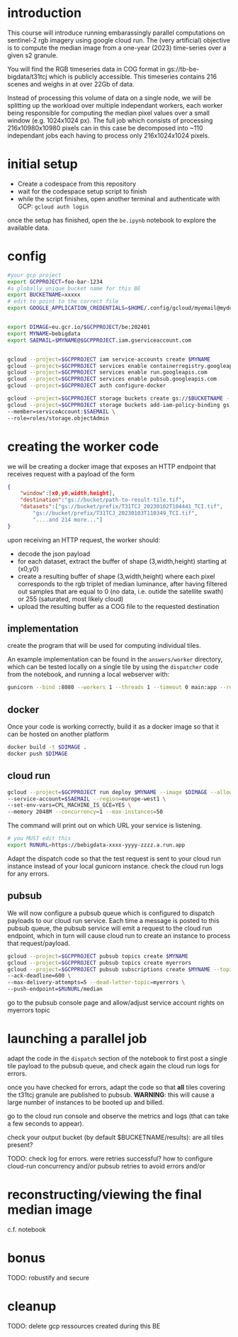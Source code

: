 # introduction
This course will introduce running embarassingly parallel computations on 
sentinel-2 rgb imagery using google cloud run. The (very artificial) objective 
is to compute the median image from a one-year (2023) time-series over a given
s2 granule.

You will find the RGB timeseries data in COG format in gs://tb-be-bigdata/t31tcj
which is publicly accessible. This timeseries contains 216 scenes and weighs in at
over 22Gb of data.

Instead of processing this volume of data on a single node, we will be splitting
up the workload over multiple independant workers, each worker being responsible
for computing the median pixel values over a small window (e.g. 1024x1024 px). The
full job which consists of processing 216x10980x10980 pixels can in this case
be decomposed into ~110 independant jobs each having to process only 216x1024x1024
pixels.

# initial setup

- Create a codespace from this repository
- wait for the codespace setup script to finish
- while the script finishes, open another terminal and authenticate with GCP: `gcloud auth login`

once the setup has finished, open the `be.ipynb` notebook to explore the available data.

# config

```bash
#your gcp project
export GCPPROJECT=foo-bar-1234
#a globally unique bucket name for this BE
export BUCKETNAME=xxxxx
# edit to point to the correct file
export GOOGLE_APPLICATION_CREDENTIALS=$HOME/.config/gcloud/myemail@mydomain.com/adc.json


export DIMAGE=eu.gcr.io/$GCPPROJECT/be:202401
export MYNAME=bebigdata
export SAEMAIL=$MYNAME@$GCPPROJECT.iam.gserviceaccount.com


gcloud --project=$GCPPROJECT iam service-accounts create $MYNAME
gcloud --project=$GCPPROJECT services enable containerregistry.googleapis.com
gcloud --project=$GCPPROJECT services enable run.googleapis.com
gcloud --project=$GCPPROJECT services enable pubsub.googleapis.com
gcloud --project=$GCPPROJECT auth configure-docker
```

```bash
gcloud --project=$GCPPROJECT storage buckets create gs://$BUCKETNAME --default-storage-class=standard --location=europe-west1
gcloud --project=$GCPPROJECT storage buckets add-iam-policy-binding gs://$BUCKETNAME \
--member=serviceAccount:$SAEMAIL \
--role=roles/storage.objectAdmin
```

# creating the worker code

we will be creating a docker image that exposes an HTTP endpoint that receives
request with a payload of the form

```json
{
    "window":[x0,y0,width,height],
    "destination":"gs://bucket/path-to-result-tile.tif",
    "datasets":["gs://bucket/prefix/T31TCJ_20230102T104441_TCI.tif",
        "gs://bucket/prefix/T31TCJ_20230103T110349_TCI.tif",
        "....and 214 more..."]
}
```
upon receiving an HTTP request, the worker should:

- decode the json payload
- for each dataset, extract the buffer of shape (3,width,height) starting at (x0,y0)
- create a resulting buffer of shape (3,width,height) where each pixel corresponds to
  the rgb triplet of median luminance, after having filtered out samples that are equal
  to 0 (no data, i.e. outide the satellite swath) or 255 (saturated, most likely cloud)
- upload the resulting buffer as a COG file to the requested destination



## implementation

create the program that will be used for computing individual tiles.

An example implementation can be found in the `answers/worker` directory,
which can be tested locally on a single tile by using the `dispatcher` code
from the notebook, and running a local webserver with:

```bash
gunicorn --bind :8080 --workers 1 --threads 1 --timeout 0 main:app --reload
```

## docker

Once your code is working correctly, build it as a docker image so that it can
be hosted on another platform

```bash
docker build -t $DIMAGE .
docker push $DIMAGE
```

## cloud run

```bash
gcloud --project=$GCPPROJECT run deploy $MYNAME --image $DIMAGE --allow-unauthenticated \
--service-account=$SAEMAIL --region=europe-west1 \
--set-env-vars=CPL_MACHINE_IS_GCE=YES \
--memory 2048M --concurrency=1 --max-instances=50
```
The command will print out on which URL your service is listening.
```bash
# you MUST edit this
export RUNURL=https://bebigdata-xxxx-yyyy-zzzz.a.run.app
```

Adapt the dispatch code so that the test request is sent to your cloud run instance
instead of your local gunicorn instance. check the cloud run logs for any errors.

## pubsub
We will now configure a pubsub queue which is configured to dispatch payloads
to our cloud run service. Each time a message is posted to this pubsub queue,
the pubsub service will emit a request to the cloud run endpoint, which in turn
will cause cloud run to create an instance to process that request/payload.

```bash
gcloud --project=$GCPPROJECT pubsub topics create $MYNAME
gcloud --project=$GCPPROJECT pubsub topics create myerrors
gcloud --project=$GCPPROJECT pubsub subscriptions create $MYNAME --topic $MYNAME \
--ack-deadline=600 \
--max-delivery-attempts=5 --dead-letter-topic=myerrors \
--push-endpoint=$RUNURL/median
```
go to the pubsub console page and allow/adjust service account rights on myerrors topic

# launching a parallel job

adapt the code in the `dispatch` section of the notebook to first post a single
tile payload to the pubsub queue, and check again the cloud run logs for errors.

once you have checked for errors, adapt the code so that **all** tiles covering
the t31tcj granule are published to pubsub. **WARNING**: this will cause a large
number of instances to be booted up and billed.


go to the cloud run console and observe the metrics and logs (that can take a few
seconds to appear).

check your output bucket (by default $BUCKETNAME/results): are all tiles present?

TODO: check log for errors. were retries successful? how to configure cloud-run
concurrency and/or pubsub retries to avoid errors and/or 

# reconstructing/viewing the final median image

c.f. notebook

# bonus

TODO: robustify and secure

# cleanup
TODO: delete gcp ressources created during this BE
